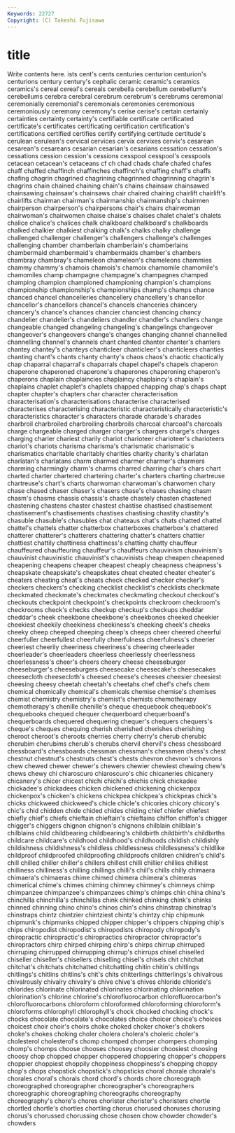 ```yaml
---
Keywords: 22727 
Copyright: (C) Takeshi Fujisawa
---
```


# title

Write contents here.
ists cent's cents centuries centurion
centurion's centurions century century's cephalic ceramic ceramic's ceramics ceramics's cereal
cereal's cereals cerebella cerebellum cerebellum's cerebellums cerebra cerebral cerebrum cerebrum's
cerebrums ceremonial ceremonially ceremonial's ceremonials ceremonies ceremonious ceremoniously ceremony ceremony's
cerise cerise's certain certainly certainties certainty certainty's certifiable certificate certificated
certificate's certificates certificating certification certification's certifications certified certifies certify certifying
certitude certitude's cerulean cerulean's cervical cervices cervix cervixes cervix's cesarean
cesarean's cesareans cesarian cesarian's cesarians cessation cessation's cessations cession cession's
cessions cesspool cesspool's cesspools cetacean cetacean's cetaceans cf ch chad
chads chafe chafed chafes chaff chaffed chaffinch chaffinches chaffinch's chaffing
chaff's chaffs chafing chagrin chagrined chagrining chagrinned chagrinning chagrin's chagrins
chain chained chaining chain's chains chainsaw chainsawed chainsawing chainsaw's chainsaws
chair chaired chairing chairlift chairlift's chairlifts chairman chairman's chairmanship chairmanship's
chairmen chairperson chairperson's chairpersons chair's chairs chairwoman chairwoman's chairwomen chaise
chaise's chaises chalet chalet's chalets chalice chalice's chalices chalk chalkboard
chalkboard's chalkboards chalked chalkier chalkiest chalking chalk's chalks chalky challenge
challenged challenger challenger's challengers challenge's challenges challenging chamber chamberlain chamberlain's
chamberlains chambermaid chambermaid's chambermaids chamber's chambers chambray chambray's chameleon chameleon's
chameleons chammies chammy chammy's chamois chamois's chamoix chamomile chamomile's chamomiles
champ champagne champagne's champagnes champed champing champion championed championing champion's
champions championship championship's championships champ's champs chance chanced chancel chancelleries
chancellery chancellery's chancellor chancellor's chancellors chancel's chancels chanceries chancery chancery's
chance's chances chancier chanciest chancing chancy chandelier chandelier's chandeliers chandler
chandler's chandlers change changeable changed changeling changeling's changelings changeover changeover's
changeovers change's changes changing channel channelled channelling channel's channels chant
chanted chanter chanter's chanters chantey chantey's chanteys chanticleer chanticleer's chanticleers
chanties chanting chant's chants chanty chanty's chaos chaos's chaotic chaotically
chap chaparral chaparral's chaparrals chapel chapel's chapels chaperon chaperone chaperoned
chaperone's chaperones chaperoning chaperon's chaperons chaplain chaplaincies chaplaincy chaplaincy's chaplain's
chaplains chaplet chaplet's chaplets chapped chapping chap's chaps chapt chapter
chapter's chapters char character characterisation characterisation's characterisations characterise characterised characterises
characterising characteristic characteristically characteristic's characteristics character's characters charade charade's charades
charbroil charbroiled charbroiling charbroils charcoal charcoal's charcoals charge chargeable charged
charger charger's chargers charge's charges charging charier chariest charily chariot
charioteer charioteer's charioteers chariot's chariots charisma charisma's charismatic charismatic's charismatics
charitable charitably charities charity charity's charlatan charlatan's charlatans charm charmed
charmer charmer's charmers charming charmingly charm's charms charred charring char's
chars chart charted charter chartered chartering charter's charters charting chartreuse
chartreuse's chart's charts charwoman charwoman's charwomen chary chase chased chaser
chaser's chasers chase's chases chasing chasm chasm's chasms chassis chassis's
chaste chastely chasten chastened chastening chastens chaster chastest chastise chastised
chastisement chastisement's chastisements chastises chastising chastity chastity's chasuble chasuble's chasubles
chat chateaus chat's chats chatted chattel chattel's chattels chatter chatterbox
chatterboxes chatterbox's chattered chatterer chatterer's chatterers chattering chatter's chatters chattier
chattiest chattily chattiness chattiness's chatting chatty chauffeur chauffeured chauffeuring chauffeur's
chauffeurs chauvinism chauvinism's chauvinist chauvinistic chauvinist's chauvinists cheap cheapen cheapened
cheapening cheapens cheaper cheapest cheaply cheapness cheapness's cheapskate cheapskate's cheapskates
cheat cheated cheater cheater's cheaters cheating cheat's cheats check checked
checker checker's checkers checkers's checking checklist checklist's checklists checkmate checkmated
checkmate's checkmates checkmating checkout checkout's checkouts checkpoint checkpoint's checkpoints checkroom
checkroom's checkrooms check's checks checkup checkup's checkups cheddar cheddar's cheek
cheekbone cheekbone's cheekbones cheeked cheekier cheekiest cheekily cheekiness cheekiness's cheeking
cheek's cheeks cheeky cheep cheeped cheeping cheep's cheeps cheer cheered
cheerful cheerfuller cheerfullest cheerfully cheerfulness cheerfulness's cheerier cheeriest cheerily cheeriness
cheeriness's cheering cheerleader cheerleader's cheerleaders cheerless cheerlessly cheerlessness cheerlessness's cheer's
cheers cheery cheese cheeseburger cheeseburger's cheeseburgers cheesecake cheesecake's cheesecakes cheesecloth
cheesecloth's cheesed cheese's cheeses cheesier cheesiest cheesing cheesy cheetah cheetah's
cheetahs chef chef's chefs chem chemical chemically chemical's chemicals chemise
chemise's chemises chemist chemistry chemistry's chemist's chemists chemotherapy chemotherapy's chenille
chenille's cheque chequebook chequebook's chequebooks chequed chequer chequerboard chequerboard's chequerboards
chequered chequering chequer's chequers chequers's cheque's cheques chequing cherish cherished
cherishes cherishing cheroot cheroot's cheroots cherries cherry cherry's cherub cherubic
cherubim cherubims cherub's cherubs chervil chervil's chess chessboard chessboard's chessboards
chessman chessman's chessmen chess's chest chestnut chestnut's chestnuts chest's chests
chevron chevron's chevrons chew chewed chewer chewer's chewers chewier chewiest
chewing chew's chews chewy chi chiaroscuro chiaroscuro's chic chicaneries chicanery
chicanery's chicer chicest chichi chichi's chichis chick chickadee chickadee's chickadees
chicken chickened chickening chickenpox chickenpox's chicken's chickens chickpea chickpea's chickpeas
chick's chicks chickweed chickweed's chicle chicle's chicories chicory chicory's chic's
chid chidden chide chided chides chiding chief chiefer chiefest chiefly
chief's chiefs chieftain chieftain's chieftains chiffon chiffon's chigger chigger's chiggers
chignon chignon's chignons chilblain chilblain's chilblains child childbearing childbearing's childbirth
childbirth's childbirths childcare childcare's childhood childhood's childhoods childish childishly childishness
childishness's childless childlessness childlessness's childlike childproof childproofed childproofing childproofs children
children's child's chill chilled chiller chiller's chillers chillest chilli chillier
chillies chilliest chilliness chilliness's chilling chillings chilli's chill's chills chilly
chimaera chimaera's chimaeras chime chimed chimera chimera's chimeras chimerical chime's
chimes chiming chimney chimney's chimneys chimp chimpanzee chimpanzee's chimpanzees chimp's
chimps chin china china's chinchilla chinchilla's chinchillas chink chinked chinking
chink's chinks chinned chinning chino chino's chinos chin's chins chinstrap
chinstrap's chinstraps chintz chintzier chintziest chintz's chintzy chip chipmunk chipmunk's
chipmunks chipped chipper chipper's chippers chipping chip's chips chiropodist chiropodist's
chiropodists chiropody chiropody's chiropractic chiropractic's chiropractics chiropractor chiropractor's chiropractors chirp
chirped chirping chirp's chirps chirrup chirruped chirruping chirrupped chirrupping chirrup's
chirrups chisel chiselled chiseller chiseller's chisellers chiselling chisel's chisels chit
chitchat chitchat's chitchats chitchatted chitchatting chitin chitin's chitlings chitlings's chitlins
chitlins's chit's chits chitterlings chitterlings's chivalrous chivalrously chivalry chivalry's chive
chive's chives chloride chloride's chlorides chlorinate chlorinated chlorinates chlorinating chlorination
chlorination's chlorine chlorine's chlorofluorocarbon chlorofluorocarbon's chlorofluorocarbons chloroform chloroformed chloroforming chloroform's
chloroforms chlorophyll chlorophyll's chock chocked chocking chock's chocks chocolate chocolate's
chocolates choice choicer choice's choices choicest choir choir's choirs choke
choked choker choker's chokers choke's chokes choking choler cholera cholera's
choleric choler's cholesterol cholesterol's chomp chomped chomper chompers chomping chomp's
chomps choose chooses choosey choosier choosiest choosing choosy chop chopped
chopper choppered choppering chopper's choppers choppier choppiest choppily choppiness choppiness's
chopping choppy chop's chops chopstick chopstick's chopsticks choral chorale chorale's
chorales choral's chorals chord chord's chords chore choreograph choreographed choreographer
choreographer's choreographers choreographic choreographing choreographs choreography choreography's chore's chores chorister
chorister's choristers chortle chortled chortle's chortles chortling chorus chorused choruses
chorusing chorus's chorussed chorussing chose chosen chow chowder chowder's chowders
